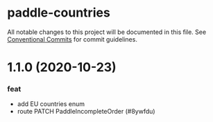 # paddle-countries

All notable changes to this project will be documented in this file.
See [Conventional Commits](https://conventionalcommits.org) for commit guidelines.

# 1.1.0 (2020-10-23)


### feat

* add EU countries enum
* route PATCH PaddleIncompleteOrder (#8ywfdu)
